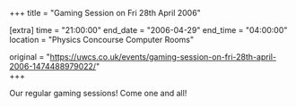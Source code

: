 +++
title = "Gaming Session on Fri 28th April 2006"

[extra]
time = "21:00:00"
end_date = "2006-04-29"
end_time = "04:00:00"
location = "Physics Concourse Computer Rooms"

original = "https://uwcs.co.uk/events/gaming-session-on-fri-28th-april-2006-1474488979022/"    
+++

Our regular gaming sessions\! Come one and all\!

